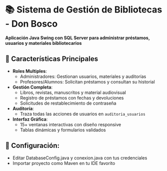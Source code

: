 # 📚 Sistema de Gestión de Bibliotecas - Don Bosco  
**Aplicación Java Swing con SQL Server para administrar préstamos, usuarios y materiales bibliotecarios**

## 🌟 Características Principales  
- **Roles Multiples**:  
  - Administradores: Gestionan usuarios, materiales y auditorías  
  - Profesores/Alumnos: Solicitan préstamos y consultan su historial  
- **Gestión Completa**:  
  - Libros, revistas, manuscritos y material audiovisual  
  - Registro de préstamos con fechas y devoluciones  
  - Solicitudes de restablecimiento de contraseña  
- **Auditoría**:  
  - Traza todas las acciones de usuarios en `auditoria_usuarios`  
- **Interfaz Gráfica**:  
  - 15+ ventanas interactivas con diseño responsive  
  - Tablas dinámicas y formularios validados  

## 🔧 Configuración:
- Editar DatabaseConfig.java y conexion.java con tus credenciales
- Importar proyecto como Maven en tu IDE favorito
